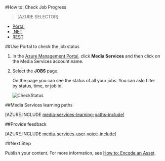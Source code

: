 <properties 
	pageTitle="How to Check Job Progress using the Azure Management Portal" 
	description="Learn how to track job progress using the Azure Management Portal." 
	services="media-services" 
	documentationCenter="" 
	authors="juliako" 
	manager="dwrede" 
	editor=""/>

<tags
	ms.service="media-services"
	ms.date="12/04/2015"
	wacn.date=""/>

#How to: Check Job Progress

> [AZURE.SELECTOR]
- [Portal](/documentation/articles/media-services-portal-check-job-progress)
- [.NET](/documentation/articles/media-services-check-job-progress)
- [REST](/documentation/articles/media-services-rest-check-job-progress)

##Use Portal to check the job status

1. In the [Azure Management Portal](http://manage.windowsazure.cn), click **Media Services** and then click on the Media Services account name.
2. Select the **JOBS** page. 

	On the page you can see the status of  all your jobs. You can aslo filter by status, time, or job id.

	![CheckStatus][checkstatus]


##Media Services learning paths

[AZURE.INCLUDE [media-services-learning-paths-include](../includes/media-services-learning-paths-include.md)]

##Provide feedback

[AZURE.INCLUDE [media-services-user-voice-include](../includes/media-services-user-voice-include.md)]


##Next Step

Publish your content. For more information, see [How to: Encode an Asset](/documentation/articles/media-services-manage-content#publish). 


[checkstatus]: ./media/media-services-portal-check-job-progress/media-services-monitor-job-progress.png
 